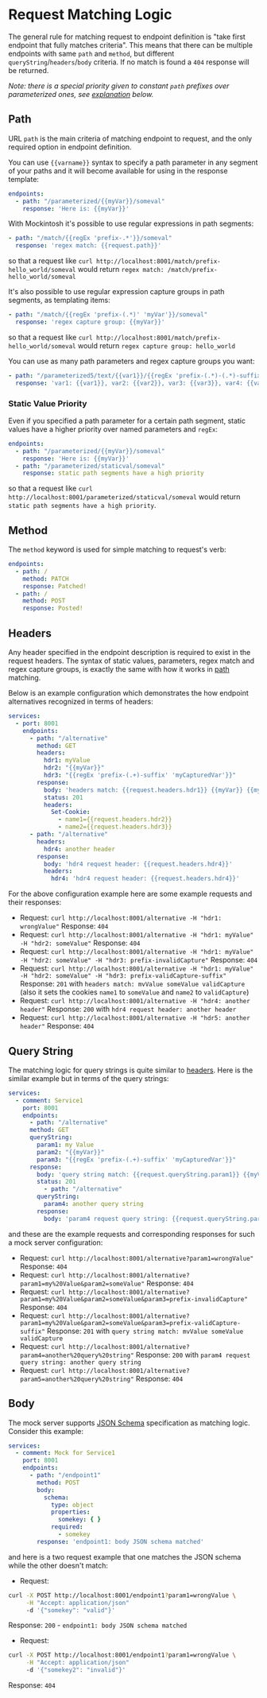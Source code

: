 # Request Matching Logic

The general rule for matching request to endpoint definition is "take first endpoint that fully matches criteria". This
means that there can be multiple endpoints with same `path` and `method`, but different `queryString`/`headers`/`body`
criteria. If no match is found a `404` response will be returned.

_Note: there is a special priority given to constant `path` prefixes over parameterized ones,
see [explanation](#static-value-priority) below._

## Path

URL `path` is the main criteria of matching endpoint to request, and the only required option in endpoint definition.

You can use `{{varname}}` syntax to specify a path parameter in any segment of your paths and it will become available
for using in the response template:

```yaml
endpoints:
  - path: "/parameterized/{{myVar}}/someval"
    response: 'Here is: {{myVar}}'
```

With Mockintosh it's possible to use regular expressions in path segments:

```yaml
- path: "/match/{{regEx 'prefix-.*'}}/someval"
  response: 'regex match: {{request.path}}'
```

so that a request like `curl http://localhost:8001/match/prefix-hello_world/someval` would
return `regex match: /match/prefix-hello_world/someval`

It's also possible to use regular expression capture groups in path segments, as templating items:

```yaml
- path: "/match/{{regEx 'prefix-(.*)' 'myVar'}}/someval"
  response: 'regex capture group: {{myVar}}'
```

so that a request like `curl http://localhost:8001/match/prefix-hello_world/someval` would
return `regex capture group: hello_world`

You can use as many path parameters and regex capture groups you want:

```yaml
- path: "/parameterized5/text/{{var1}}/{{regEx 'prefix-(.*)-(.*)-suffix' 'var2' 'var3'}}/{{var4}}/{{regEx 'prefix2-(.*)' 'var5'}}"
  response: 'var1: {{var1}}, var2: {{var2}}, var3: {{var3}}, var4: {{var4}}, var5: {{var5}}'
```

### Static Value Priority

Even if you specified a path parameter for a certain path segment, static values have a higher priority over named
parameters and `regEx`:

```yaml
endpoints:
  - path: "/parameterized/{{myVar}}/someval"
    response: 'Here is: {{myVar}}'
  - path: "/parameterized/staticval/someval"
    response: static path segments have a high priority
```

so that a request like `curl http://localhost:8001/parameterized/staticval/someval` would
return `static path segments have a high priority`.

## Method

The `method` keyword is used for simple matching to request's verb:

```yaml
endpoints:
  - path: /
    method: PATCH
    response: Patched!
  - path: /
    method: POST
    response: Posted!
```

## Headers

Any header specified in the endpoint description is required to exist in the request headers. The syntax of static values, parameters, regex match and regex capture groups, is exactly the same with how it works in [path](#path) matching.

Below is an example
configuration which demonstrates the how endpoint alternatives recognized in terms of headers:

```yaml
services:
  - port: 8001
    endpoints:
      - path: "/alternative"
        method: GET
        headers:
          hdr1: myValue
          hdr2: "{{myVar}}"
          hdr3: "{{regEx 'prefix-(.+)-suffix' 'myCapturedVar'}}"
        response:
          body: 'headers match: {{request.headers.hdr1}} {{myVar}} {{myCapturedVar}}'
          status: 201
          headers:
            Set-Cookie:
              - name1={{request.headers.hdr2}}
              - name2={{request.headers.hdr3}}
      - path: "/alternative"
        headers:
          hdr4: another header
        response:
          body: 'hdr4 request header: {{request.headers.hdr4}}'
          headers:
            hdr4: 'hdr4 request header: {{request.headers.hdr4}}'
```

For the above configuration example here are some example requests and their responses:

- Request: `curl http://localhost:8001/alternative -H "hdr1: wrongValue"` Response: `404`
- Request: `curl http://localhost:8001/alternative -H "hdr1: myValue" -H "hdr2: someValue"` Response: `404`
- Request: `curl http://localhost:8001/alternative -H "hdr1: myValue" -H "hdr2: someValue" -H "hdr3: prefix-invalidCapture"` Response: `404`
- Request: `curl http://localhost:8001/alternative -H "hdr1: myValue" -H "hdr2: someValue" -H "hdr3: prefix-validCapture-suffix"` Response: `201` with `headers match: mvValue someValue validCapture` (also it sets the cookies `name1` to `someValue`
and `name2` to `validCapture`)
- Request: `curl http://localhost:8001/alternative -H "hdr4: another header"` Response: `200` with `hdr4 request header: another header`
- Request: `curl http://localhost:8001/alternative -H "hdr5: another header"` Response: `404`

## Query String

The matching logic for query strings is quite similar to [headers](#headers). Here is the similar example but in terms
of the query strings:

```yaml
services:
  - comment: Service1
    port: 8001
    endpoints:
      - path: "/alternative"
      method: GET
      queryString:
        param1: my Value
        param2: "{{myVar}}"
        param3: "{{regEx 'prefix-(.+)-suffix' 'myCapturedVar'}}"
      response:
        body: 'query string match: {{request.queryString.param1}} {{myVar}} {{myCapturedVar}}'
        status: 201
          - path: "/alternative"
        queryString:
          param4: another query string
        response:
          body: 'param4 request query string: {{request.queryString.param4}}'
```

and these are the example requests and corresponding responses for such a mock server configuration:

- Request: `curl http://localhost:8001/alternative?param1=wrongValue"` Response: `404`
- Request: `curl http://localhost:8001/alternative?param1=my%20Value&param2=someValue"` Response: `404`
- Request: `curl http://localhost:8001/alternative?param1=my%20Value&param2=someValue&param3=prefix-invalidCapture"`
Response: `404`
- Request: `curl http://localhost:8001/alternative?param1=my%20Value&param2=someValue&param3=prefix-validCapture-suffix"`
Response: `201`  with `query string match: mvValue someValue validCapture`
- Request: `curl http://localhost:8001/alternative?param4=another%20query%20string"` Response: `200`
    with `param4 request query string: another query string`
- Request: `curl http://localhost:8001/alternative?param5=another%20query%20string"` Response: `404`

## Body

The mock server supports [JSON Schema](https://json-schema.org/) specification as matching logic. Consider this example:

```yaml
services:
  - comment: Mock for Service1
    port: 8001
    endpoints:
      - path: "/endpoint1"
        method: POST
        body:
          schema:
            type: object
            properties:
              somekey: { }
            required:
              - somekey
        response: 'endpoint1: body JSON schema matched'
```

and here is a two request example that one matches the JSON schema while the other doesn't match:

- Request:

```bash
curl -X POST http://localhost:8001/endpoint1?param1=wrongValue \
     -H "Accept: application/json"
     -d '{"somekey": "valid"}'
```

Response: `200` - `endpoint1: body JSON schema matched`

- Request:

```bash
curl -X POST http://localhost:8001/endpoint1?param1=wrongValue \
     -H "Accept: application/json"
     -d '{"somekey2": "invalid"}'
```

Response: `404`